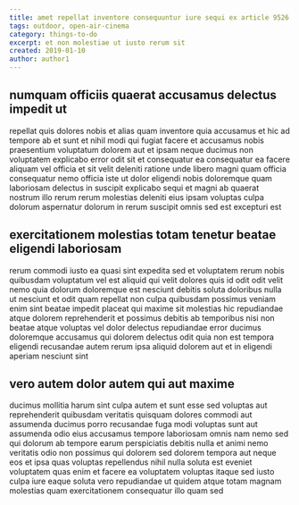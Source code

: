 ```yaml
---
title: amet repellat inventore consequuntur iure sequi ex article 9526
tags: outdoor, open-air-cinema
category: things-to-do
excerpt: et non molestiae ut iusto rerum sit
created: 2019-01-10
author: author1
---
```


## numquam officiis quaerat accusamus delectus impedit ut

repellat quis dolores nobis et alias quam inventore quia accusamus et hic ad tempore ab et sunt et nihil modi qui fugiat facere et accusamus nobis praesentium voluptatum dolorem aut et ipsam neque ducimus non voluptatem explicabo error odit sit et consequatur ea consequatur ea facere aliquam vel officia et sit velit deleniti ratione unde libero magni quam officia consequatur nemo officia iste ut dolor eligendi nobis doloremque quam laboriosam delectus in suscipit explicabo sequi et magni ab quaerat nostrum illo rerum rerum molestias deleniti eius ipsam voluptas culpa dolorum aspernatur dolorum in rerum suscipit omnis sed est excepturi est

## exercitationem molestias totam tenetur beatae eligendi laboriosam

rerum commodi iusto ea quasi sint expedita sed et voluptatem rerum nobis quibusdam voluptatum vel est aliquid qui velit dolores quis id odit odit velit nemo quia dolorum doloremque est nesciunt debitis soluta doloribus nulla ut nesciunt et odit quam repellat non culpa quibusdam possimus veniam enim sint beatae impedit placeat qui maxime sit molestias hic repudiandae atque dolorem reprehenderit et possimus debitis ab temporibus nisi non beatae atque voluptas vel dolor delectus repudiandae error ducimus doloremque accusamus qui dolorem delectus odit quia non est tempora eligendi recusandae autem rerum ipsa aliquid dolorem aut et in eligendi aperiam nesciunt sint

## vero autem dolor autem qui aut maxime

ducimus mollitia harum sint culpa autem et sunt esse sed voluptas aut reprehenderit quibusdam veritatis quisquam dolores commodi aut assumenda ducimus porro recusandae fuga modi voluptas sunt aut assumenda odio eius accusamus tempore laboriosam omnis nam nemo sed qui dolorum ab tempore earum perspiciatis debitis nulla et animi nemo veritatis odio non possimus qui dolorem sed dolorem tempora aut neque eos et ipsa quas voluptas repellendus nihil nulla soluta est eveniet voluptatem quas enim et facere ea voluptatem voluptas itaque sed iusto culpa iure eaque soluta vero repudiandae ut quidem atque totam magnam molestias quam exercitationem consequatur illo quam sed
